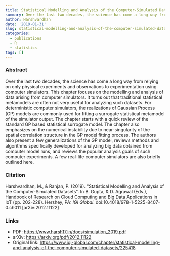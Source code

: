 ```yaml
---
title: Statistical Modelling and Analysis of the Computer-Simulated Datasets
summary: Over the last two decades, the science has come a long way from relying on only physical experiments and observations to experimentation using computer simulators. This chapter focuses on the modelling and analysis of data arising from computer simulators. It turns out that traditional statistical metamodels are often not very useful for analyzing such datasets. For deterministic computer simulators, the realizations of Gaussian Process (GP) models are commonly used for fitting a surrogate statistical metamodel of the simulator output. This peer-reviewed book chapter reviews GP models, their numerical stability due to near-singularity of spatial correlation structures. We also presented generalisations of GP model and reviewed algorithms for big data.
author: Harshvardhan
date: '2019-01-31'
slug: statistical-modelling-and-analysis-of-the-computer-simulated-datasets
categories:
  - publications
  - R
  - statistics
tags: []
---
```


### Abstract

Over the last two decades, the science has come a long way from relying on only physical experiments and observations to experimentation using computer simulators. This chapter focuses on the modelling and analysis of data arising from computer simulators. It turns out that traditional statistical metamodels are often not very useful for analyzing such datasets. For deterministic computer simulators, the realizations of Gaussian Process (GP) models are commonly used for fitting a surrogate statistical metamodel of the simulator output. The chapter starts with a quick review of the standard GP based statistical surrogate model. The chapter also emphasizes on the numerical instability due to near-singularity of the spatial correlation structure in the GP model fitting process. The authors also present a few generalizations of the GP model, reviews methods and algorithms specifically developed for analyzing big data obtained from computer model runs, and reviews the popular analysis goals of such computer experiments. A few real-life computer simulators are also briefly outlined here.

### Citation

Harshvardhan, M., & Ranjan, P. (2019). "Statistical Modelling and Analysis of the Computer-Simulated
Datasets". In B. Gupta, & D. Agrawal (Eds.), Handbook of Research on Cloud Computing and Big Data Applications in IoT (pp. 202-228). Hershey, PA: *IGI Global*. doi:10.4018/978-1-5225-8407-0.ch011 \[arXiv:2012.11122\]

### Links

-   PDF: <https://www.harsh17.in/docs/simulation_2019.pdf>
-   arXiv: <https://arxiv.org/pdf/2012.11122>
-   Original link: <https://www.igi-global.com/chapter/statistical-modelling-and-analysis-of-the-computer-simulated-datasets/225418>
